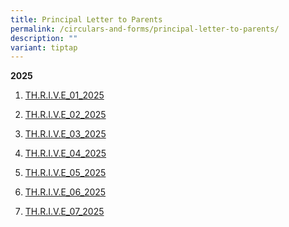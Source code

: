```yaml
---
title: Principal Letter to Parents
permalink: /circulars-and-forms/principal-letter-to-parents/
description: ""
variant: tiptap
---
```

<p><strong>2025</strong>
</p>
<ol data-tight="true" class="tight">
<li>
<p><a href="/files/THRIVE_01_2025.pdf" rel="noopener nofollow" target="_blank">TH.R.I.V.E_01_2025</a>
</p>
</li>
<li>
<p><a href="/files/THRIVE_02_2025.pdf" rel="noopener nofollow" target="_blank">TH.R.I.V.E_02_2025</a>
</p>
</li>
<li>
<p><a href="/files/THRIVE_03_2025.pdf" rel="noopener nofollow" target="_blank">TH.R.I.V.E_03_2025</a>
</p>
</li>
<li>
<p><a href="/files/THRIVE_04_2025.pdf" rel="noopener nofollow" target="_blank">TH.R.I.V.E_04_2025</a>
</p>
</li>
<li>
<p><a href="/files/THRIVE_05_2025.pdf" rel="noopener nofollow" target="_blank">TH.R.I.V.E_05_2025</a>
</p>
</li>
<li>
<p><a href="/files/THRIVE_06_2025.pdf" rel="noopener nofollow" target="_blank">TH.R.I.V.E_06_2025</a>
</p>
</li>
<li>
<p><a href="/files/THRIVE_07_2025.pdf" rel="noopener nofollow" target="_blank">TH.R.I.V.E_07_2025</a>
</p>
</li>
</ol>
<p></p>